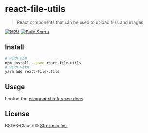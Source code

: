 # react-file-utils

> React components that can be used to upload files and images

[![NPM](https://img.shields.io/npm/v/react-file-utils.svg)](https://www.npmjs.com/package/react-file-utils)
[![Build Status](https://travis-ci.org/GetStream/react-file-utils.svg?branch=master)](https://travis-ci.org/GetStream/react-file-utils)

## Install

```bash
# with npm
npm install --save react-file-utils
# with yarn
yarn add react-file-utils
```

## Usage

Look at the [component reference docs](https://getstream.github.io/react-activity-feed/)

## License

BSD-3-Clause © [Stream.io Inc.](https://getstream.io)

